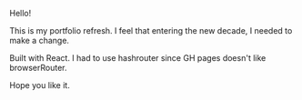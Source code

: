 Hello!

This is my portfolio refresh. I feel that entering the new decade, I needed to make a change.

Built with React. I had to use hashrouter since GH pages doesn't like browserRouter. 

Hope you like it.

